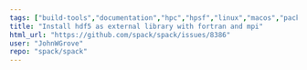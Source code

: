 ```yaml
---
tags: ["build-tools","documentation","hpc","hpsf","linux","macos","package-manager","python","radiuss","scientific-computing","spack"]
title: "Install hdf5 as external library with fortran and mpi"
html_url: "https://github.com/spack/spack/issues/8386"
user: "JohnWGrove"
repo: "spack/spack"
---
```


